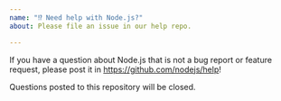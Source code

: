 ```yaml
---
name: "⁉️ Need help with Node.js?"
about: Please file an issue in our help repo.

---
```


If you have a question about Node.js that is not a bug report or feature
request, please post it in https://github.com/nodejs/help!

Questions posted to this repository will be closed.
